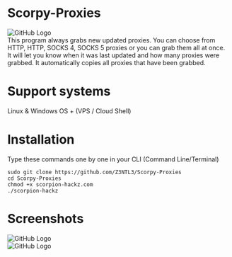 # Scorpy-Proxies
![GitHub Logo](https://cdn.discordapp.com/attachments/715132694383689729/837371437341605958/s1.png)<br>
This program always grabs new updated proxies. You can choose from HTTP, HTTP, SOCKS 4, SOCKS 5 proxies or you can grab them all at once. It will let you know when it was last updated and how many proxies were grabbed. It automatically copies all proxies that have been grabbed.

# Support systems
<a>Linux & Windows OS + (VPS / Cloud Shell)</a>

# Installation
<p>Type these commands one by one in your CLI (Command Line/Terminal)</p>
<code>sudo git clone https://github.com/Z3NTL3/Scorpy-Proxies</code><br>
<code>cd Scorpy-Proxies</code><br>
<code>chmod +x scorpion-hackz.com</code><br>
<code>./scorpion-hackz</code><br>

# Screenshots
![GitHub Logo](https://cdn.discordapp.com/attachments/715132694383689729/837371438359904316/s2.png)<br>
![GitHub Logo](https://cdn.discordapp.com/attachments/715132694383689729/837371442415927336/s3.png)<br>
